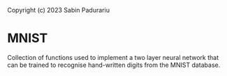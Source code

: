 Copyright (c) 2023 Sabin Padurariu

# **MNIST**

Collection of functions used to implement a two layer neural network that can be
trained to recognise hand-written digits from the MNIST database.
